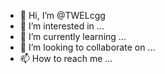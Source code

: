 - 👋 Hi, I’m @TWELcgg
- 👀 I’m interested in ...
- 🌱 I’m currently learning ...
- 💞️ I’m looking to collaborate on ...
- 📫 How to reach me ...

<!---
TWELcgg/TWELcgg is a ✨ special ✨ repository because its `README.md` (this file) appears on your GitHub profile.
You can click the Preview link to take a look at your changes.
--->
